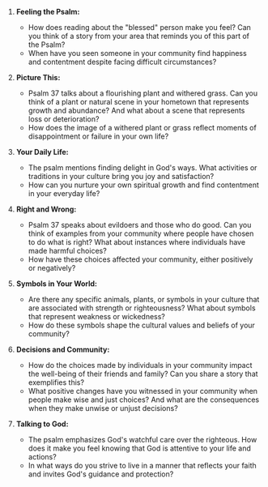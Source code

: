 1. **Feeling the Psalm:**
   - How does reading about the "blessed" person make you feel? Can you think of a story from your area that reminds you of this part of the Psalm?
   - When have you seen someone in your community find happiness and contentment despite facing difficult circumstances?

2. **Picture This:**
   - Psalm 37 talks about a flourishing plant and withered grass. Can you think of a plant or natural scene in your hometown that represents growth and abundance? And what about a scene that represents loss or deterioration?
   - How does the image of a withered plant or grass reflect moments of disappointment or failure in your own life?

3. **Your Daily Life:**
   - The psalm mentions finding delight in God's ways. What activities or traditions in your culture bring you joy and satisfaction?
   - How can you nurture your own spiritual growth and find contentment in your everyday life?

4. **Right and Wrong:**
   - Psalm 37 speaks about evildoers and those who do good. Can you think of examples from your community where people have chosen to do what is right? What about instances where individuals have made harmful choices?
   - How have these choices affected your community, either positively or negatively?

5. **Symbols in Your World:**
   - Are there any specific animals, plants, or symbols in your culture that are associated with strength or righteousness? What about symbols that represent weakness or wickedness?
   - How do these symbols shape the cultural values and beliefs of your community?

6. **Decisions and Community:**
   - How do the choices made by individuals in your community impact the well-being of their friends and family? Can you share a story that exemplifies this?
   - What positive changes have you witnessed in your community when people make wise and just choices? And what are the consequences when they make unwise or unjust decisions?

7. **Talking to God:**
   - The psalm emphasizes God's watchful care over the righteous. How does it make you feel knowing that God is attentive to your life and actions?
   - In what ways do you strive to live in a manner that reflects your faith and invites God's guidance and protection?